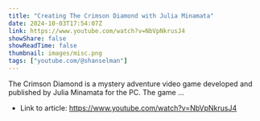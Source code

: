 ```yaml
---
title: "Creating The Crimson Diamond with Julia Minamata"
date: 2024-10-03T17:54:07Z
link: https://www.youtube.com/watch?v=NbVpNkrusJ4
showShare: false
showReadTime: false
thumbnail: images/misc.png
tags: ["youtube.com/@shanselman"]
---
```

The Crimson Diamond is a mystery adventure video game developed and published by Julia Minamata for the PC. The game ...

- Link to article: https://www.youtube.com/watch?v=NbVpNkrusJ4